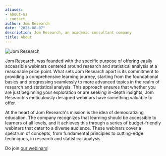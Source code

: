 ```yaml
---
aliases:
- about-us
- contact
author: Jom Research
date: "2023-08-07"
description: Jom Research, an academic consultant company
title: About
---
```


![Jom Research](/./about_files/avatar.png)

Jom Research, was founded with the specific purpose of offering easily accessible webinars centered around research and statistical analysis at a reasonable price point. What sets Jom Research apart is its commitment to providing a comprehensive learning journey, starting from the foundational basics and progressing seamlessly to more advanced topics in the realm of research and statistical analysis. This approach ensures that whether you are just beginning your exploration or are seeking in-depth insights, Jom Research's meticulously designed webinars have something valuable to offer.

At the heart of Jom Research's mission is the idea of democratizing education. The company recognizes that learning should be accessible to learners of all levels, and it achieves this through a series of budget-friendly webinars that cater to a diverse audience. These webinars cover a spectrum of concepts, from fundamental principles to cutting-edge techniques, in research and statistical analysis.

Do join [our webinars](https://jomresearch.netlify.app/webinars/)!



